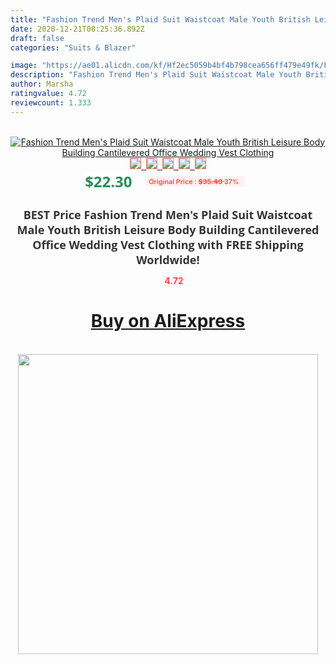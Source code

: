 ```yaml
---
title: "Fashion Trend Men's Plaid Suit Waistcoat Male Youth British Leisure Body Building Cantilevered Office Wedding Vest Clothing"
date: 2020-12-21T08:25:36.892Z
draft: false
categories: "Suits & Blazer"

image: "https://ae01.alicdn.com/kf/Hf2ec5059b4bf4b798cea656ff479e49fk/Fashion-Trend-Men-s-Plaid-Suit-Waistcoat-Male-Youth-British-Leisure-Body-Building-Cantilevered-Office-Wedding.jpg"
description: "Fashion Trend Men's Plaid Suit Waistcoat Male Youth British Leisure Body Building Cantilevered Office Wedding Vest Clothing"
author: Marsha
ratingvalue: 4.72
reviewcount: 1.333
---
```

<br>
<div style="text-align: center;">
<a href="https://s.click.aliexpress.com/e/_AslXOl" target="_blank" rel="nofollow noopener noreferrer"><img alt="Fashion Trend Men's Plaid Suit Waistcoat Male Youth British Leisure Body Building Cantilevered Office Wedding Vest Clothing" class="magnifier-image" src="https://ae01.alicdn.com/kf/Hf2ec5059b4bf4b798cea656ff479e49fk/Fashion-Trend-Men-s-Plaid-Suit-Waistcoat-Male-Youth-British-Leisure-Body-Building-Cantilevered-Office-Wedding.jpg_640x640.jpg">
<br>
<img style="border:1px solid salmon" src="https://ae01.alicdn.com/kf/Hf2ec5059b4bf4b798cea656ff479e49fk/Fashion-Trend-Men-s-Plaid-Suit-Waistcoat-Male-Youth-British-Leisure-Body-Building-Cantilevered-Office-Wedding.jpg_120x120.jpg">&nbsp;&nbsp;<img style="border:1px solid salmon" src="https://ae01.alicdn.com/kf/H168b98ad45484e44b76513b7c2d633989/Fashion-Trend-Men-s-Plaid-Suit-Waistcoat-Male-Youth-British-Leisure-Body-Building-Cantilevered-Office-Wedding.jpg_120x120.jpg">&nbsp;&nbsp;<img style="border:1px solid salmon" src="https://ae01.alicdn.com/kf/H3a3d81ed09464b7aa8e475c25830d0ab3/Fashion-Trend-Men-s-Plaid-Suit-Waistcoat-Male-Youth-British-Leisure-Body-Building-Cantilevered-Office-Wedding.jpg_120x120.jpg">&nbsp;&nbsp;<img style="border:1px solid salmon" src="https://ae01.alicdn.com/kf/H6131669f6ebf4786b40b0b170397bfa8K/Fashion-Trend-Men-s-Plaid-Suit-Waistcoat-Male-Youth-British-Leisure-Body-Building-Cantilevered-Office-Wedding.jpg_120x120.jpg">&nbsp;&nbsp;<img style="border:1px solid salmon" src="https://ae01.alicdn.com/kf/Hda3ac21ac2334abcad9c4159720de52eD/Fashion-Trend-Men-s-Plaid-Suit-Waistcoat-Male-Youth-British-Leisure-Body-Building-Cantilevered-Office-Wedding.jpg_120x120.jpg"></a></div><br0>
<div style="text-align: center;"><span style="background-color: white; border: 0px; box-sizing: border-box; color: seagreen; display: inline-block; font-family: &quot;open sans&quot; , &quot;arial&quot; , &quot;helvetica&quot; , sans-serif , &quot;heiti&quot;; font-size: 24px; font-stretch: inherit; font-weight: 700; line-height: inherit; margin: 0px 10px 0px 0px; padding: 0px; vertical-align: middle;">$22.30 </span>
<span style="background: rgb(255 , 241 , 241); border-radius: 3px; border: 0px; box-sizing: border-box; color: #ff4747; display: inline-block; font-family: inherit; font-size: 12px; font-stretch: inherit; font-style: inherit; font-variant: inherit; font-weight: 600; line-height: inherit; margin: 0px; padding: 2px 5px; transform: scale(0.9); vertical-align: middle;">Original Price : <b style="text-decoration: line-through;">$35.40 </b> 37%&nbsp;&nbsp;</span></div>
<h1 style="color: #333333; display: inline-block; font-family: &quot;open sans&quot; , &quot;arial&quot; , &quot;helvetica&quot; , sans-serif , &quot;heiti&quot;; font-size: 18px; font-stretch: inherit; font-weight: 700; text-align: center;">BEST Price Fashion Trend Men's Plaid Suit Waistcoat Male Youth British Leisure Body Building Cantilevered Office Wedding Vest Clothing with FREE Shipping Worldwide!</h1>
<div style="color: #ff4747; text-align: center;">
<img src="https://4.bp.blogspot.com/-M0ZcTcb-5uY/XleCXlxnR4I/AAAAAAAAAEc/OrjgMkXV1oMQFaCRZj5HQwOCBcu3w1FegCPcBGAYYCw/s1600/star.png" style="height: 15px;">&nbsp;<b>4.72</b></div>
<div class="button_cont" align="center"><a class="buynow_a" href="https://s.click.aliexpress.com/e/_AslXOl" target="_blank" rel="nofollow noopener noreferrer"><H1>Buy on AliExpress</H1></a></div><br>
<div class="separator" style="clear: both; text-align: center;">
<img src="https://lh3.googleusercontent.com/-pTy5HemUv9M/XlePHvY0dAI/AAAAAAAAAE4/0nX5iRUoIWY8eMW9Dpxeirr157OZliDIgCLcBGAsYHQ/s1600/badge.gif" width="480">
</div>
